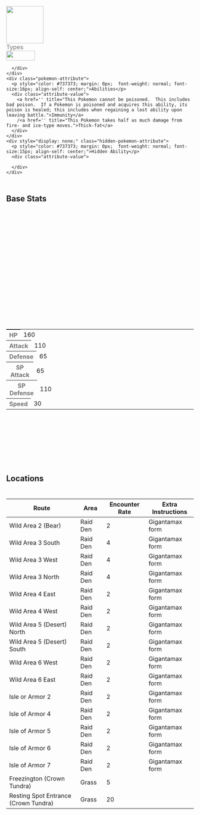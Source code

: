 <div class="pokemon-attribute-container">
  <img src="../../img/pokemon/snorlax.png" width="100"/>

  <div style="display: grid; grid-template-rows: 1fr 1fr 1fr; row-gap: 0.5rem;">
    <div class="pokemon-attribute">
      <p style="color: #737373; margin: 0px; font-weight: normal; font-size: 16px; align-self: center;">Types</p>
      <div class="attribute-value" style="column-gap: 0.5rem;">
        <img src='../../img/types/normal.png' style='width: 77px; height: 26px;'/>
        
      </div>
    </div>
    <div class="pokemon-attribute">
      <p style="color: #737373; margin: 0px;  font-weight: normal; font-size:16px; align-self: center;">Abilities</p>
      <div class="attribute-value">
        <a href='' title="This Pokemon cannot be poisoned.  This includes bad poison.  If a Pokemon is poisoned and acquires this ability, its poison is healed; this includes when regaining a lost ability upon leaving battle.">Immunity</a>
        /<a href='' title="This Pokemon takes half as much damage from fire- and ice-type moves.">Thick-fat</a>
      </div>
    </div>
    <div style="display: none;" class="hidden-pokemon-attribute">
      <p style="color: #737373; margin: 0px;  font-weight: normal; font-size:15px; align-self: center;">Hidden Ability</p>
      <div class="attribute-value">
        
      </div>
    </div>
  </div>
</div>

## Base Stats
<table style="width: 100%">
  <tbody style="width: 100%;">
    <tr style="display: flex; align-items: center;">
      <th style="color: #737373;" >HP</th>
      <td style="border-top: none; width: 70px">160</td>
      <td style="width: 100%; min-width: 450px; border-top: none;">
        <div style="width: 62%;" class="ranking-bar rank-6">
        </div>
      </td>
    </tr>
    <tr style="display: flex; align-items: center;">
      <th style="color: #737373;">Attack</th>
      <td style="border-top: none; width: 70px">110</td>
      <td style="width: 100%; min-width: 450px; border-top: none;">
        <div style="width: 43%;" class="ranking-bar rank-5">
        </div>
      </td>
    </tr>
    <tr style="display: flex; align-items: center;">
      <th style="color: #737373;">Defense</th>
      <td style="border-top: none; width: 70px">65</td>
      <td style="width: 100%; min-width: 450px; border-top: none;">
        <div style="width: 25%;" class="ranking-bar rank-3">
        </div>
      </td>
    </tr>
    <tr style="display: flex; align-items: center;">
      <th style="color: #737373;">SP Attack</th>
      <td style="border-top: none; width: 70px">65</td>
      <td style="width: 100%; min-width: 450px; border-top: none;">
        <div style="width: 25%;" class="ranking-bar rank-3">
        </div>
      </td>
    </tr>
    <tr style="display: flex; align-items: center;">
      <th style="color: #737373;">SP Defense</th>
      <td style="border-top: none; width: 70px">110</td>
      <td style="width: 100%; min-width: 450px; border-top: none;">
        <div style="width: 43%;" class="ranking-bar rank-5">
        </div>
      </td>
    </tr>
    <tr style="display: flex; align-items: center;">
      <th style="color: #737373;">Speed</th>
      <td style="border-top: none; width: 70px">30</td>
      <td style="width: 100%; min-width: 450px; border-top: none;">
        <div style="width: 11%;" class="ranking-bar rank-2">
        </div>
      </td>
    </tr>
  </tbody>
</table>



## Locations
| Route                                | Area     | Encounter Rate | Extra Instructions |
| ------------------------------------ | -------- | -------------- | ------------------ |
| Wild Area 2 (Bear)                   | Raid Den | 2              | Gigantamax form    |
| Wild Area 3 South                    | Raid Den | 4              | Gigantamax form    |
| Wild Area 3 West                     | Raid Den | 4              | Gigantamax form    |
| Wild Area 3 North                    | Raid Den | 4              | Gigantamax form    |
| Wild Area 4 East                     | Raid Den | 2              | Gigantamax form    |
| Wild Area 4 West                     | Raid Den | 2              | Gigantamax form    |
| Wild Area 5 (Desert) North           | Raid Den | 2              | Gigantamax form    |
| Wild Area 5 (Desert) South           | Raid Den | 2              | Gigantamax form    |
| Wild Area 6 West                     | Raid Den | 2              | Gigantamax form    |
| Wild Area 6 East                     | Raid Den | 2              | Gigantamax form    |
| Isle or Armor 2                      | Raid Den | 2              | Gigantamax form    |
| Isle of Armor 4                      | Raid Den | 2              | Gigantamax form    |
| Isle of Armor 5                      | Raid Den | 2              | Gigantamax form    |
| Isle of Armor 6                      | Raid Den | 2              | Gigantamax form    |
| Isle of Armor 7                      | Raid Den | 2              | Gigantamax form    |
| Freezington (Crown Tundra)           | Grass    | 5              |                    |
| Resting Spot Entrance (Crown Tundra) | Grass    | 20             |                    |

        

